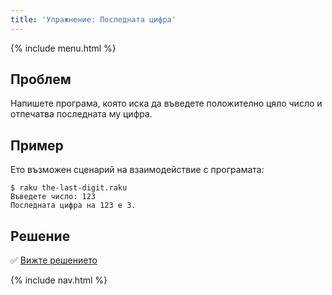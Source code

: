 ```yaml
---
title: 'Упражнение: Последната цифра'
---
```


{% include menu.html %}

## Проблем

Напишете програма, която иска да въведете положително цяло число и отпечатва последната му цифра.

## Пример

Ето възможен сценарий на взаимодействие с програмата:

```console
$ raku the-last-digit.raku
Въведете число: 123
Последната цифра на 123 е 3.
```

## Решение

✅ [Вижте решението](solution)

{% include nav.html %}